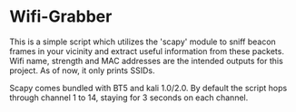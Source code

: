 <h1>Wifi-Grabber</h1>
<p>This is a simple script which utilizes the 'scapy' module to sniff beacon frames in your vicinity and extract useful information from 
these packets. Wifi name, strength and MAC addresses are the intended outputs for this project. As of now, it only prints SSIDs.</p>

<p>Scapy comes bundled with BT5 and kali 1.0/2.0. By default the script hops through channel 1 to 14, staying for 3 seconds on each channel.</p>
